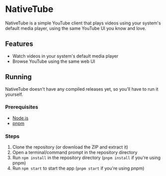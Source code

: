 # NativeTube

NativeTube is a simple YouTube client that plays videos using your system's default media player, using the same YouTube UI you know and love.

## Features

- Watch videos in your system's default media player
- Browse YouTube using the same web UI

## Running

NativeTube doesn't have any compiled releases yet, so you'll have to run it yourself.

### Prerequisites

- [Node.js](https://nodejs.org/)
- [pnpm](https://pnpm.io/)

### Steps

1. Clone the repository (or download the ZIP and extract it)
2. Open a terminal/command prompt in the repository directory
3. Run `npm install` in the repository directory (`pnpm install` if you're using pnpm)
4. Run `npm start` to start the app (`pnpm start` if you're using pnpm)
